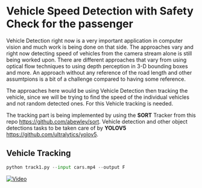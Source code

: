 # Vehicle Speed Detection with Safety Check for the passenger

Vehicle Detection right now is a very important application in computer vision and much work is being done on that side. 
The approaches vary and right now detecting speed of vehicles from the camera stream alone is still being worked upon.
There are different approaches that vary from using optical flow techniques to using depth perception in 3-D bounding boxes and more.
An approach without any reference of the road length and other assumtpions is a bit of a challenge compared to having some reference. 

The approaches here would be using Vehicle Detection then tracking the vehicle, since we will be trying to find the speed of the individual vehicles and not random detected ones. 
For this Vehicle tracking is needed. 

The tracking part is being implemented by using the **SORT** Tracker from this repo https://github.com/abewley/sort.
Vehicle detection and other object detections tasks to be taken care of by **YOLOV5** https://github.com/ultralytics/yolov5.


## Vehicle Tracking

```Python
python track1.py --input cars.mp4 --output F
```
[![Video](https://drive.google.com/drive/folders/1ZOB1xIqzQQrvRDZjv9w7-Z8_8JEbVQP3)](https://drive.google.com/file/d/1fkt0M97OjrQAcqA8AK0dyT44vwfVuzea/view?usp=drive_link)

